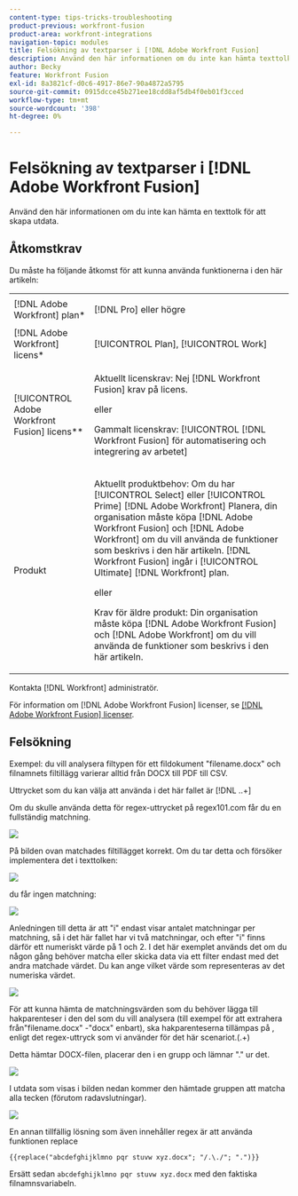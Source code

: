 ```yaml
---
content-type: tips-tricks-troubleshooting
product-previous: workfront-fusion
product-area: workfront-integrations
navigation-topic: modules
title: Felsökning av textparser i [!DNL Adobe Workfront Fusion]
description: Använd den här informationen om du inte kan hämta texttolken för att skapa utdata.
author: Becky
feature: Workfront Fusion
exl-id: 8a3821cf-d0c6-4917-86e7-90a4872a5795
source-git-commit: 0915dcce45b271ee18cdd8af5db4f0eb01f3cced
workflow-type: tm+mt
source-wordcount: '398'
ht-degree: 0%

---
```


# Felsökning av textparser i [!DNL Adobe Workfront Fusion]

Använd den här informationen om du inte kan hämta en texttolk för att skapa utdata.

## Åtkomstkrav

Du måste ha följande åtkomst för att kunna använda funktionerna i den här artikeln:

<table style="table-layout:auto">
 <col> 
 <col> 
 <tbody> 
  <tr> 
    <td role="rowheader">[!DNL Adobe Workfront] plan*</td> 
   <td> <p>[!DNL Pro] eller högre</p> </td> 
  </tr> 
  <tr data-mc-conditions=""> 
   <td role="rowheader">[!DNL Adobe Workfront] licens*</td> 
   <td> <p>[!UICONTROL Plan], [!UICONTROL Work]</p> </td> 
  </tr> 
  <tr> 
   <td role="rowheader">[!UICONTROL Adobe Workfront Fusion] licens**</td> 
   <td>
   <p>Aktuellt licenskrav: Nej [!DNL Workfront Fusion] krav på licens.</p>
   <p>eller</p>
   <p>Gammalt licenskrav: [!UICONTROL [!DNL Workfront Fusion] för automatisering och integrering av arbetet] </p>
   </td> 
  </tr> 
  <tr> 
   <td role="rowheader">Produkt</td> 
   <td>
   <p>Aktuellt produktbehov: Om du har [!UICONTROL Select] eller [!UICONTROL Prime] [!DNL Adobe Workfront] Planera, din organisation måste köpa [!DNL Adobe Workfront Fusion] och [!DNL Adobe Workfront] om du vill använda de funktioner som beskrivs i den här artikeln. [!DNL Workfront Fusion] ingår i [!UICONTROL Ultimate] [!DNL Workfront] plan.</p>
   <p>eller</p>
   <p>Krav för äldre produkt: Din organisation måste köpa [!DNL Adobe Workfront Fusion] och [!DNL Adobe Workfront] om du vill använda de funktioner som beskrivs i den här artikeln.</p>
   </td> 
  </tr> 
 </tbody> 
</table>

Kontakta [!DNL Workfront] administratör.

För information om [!DNL Adobe Workfront Fusion] licenser, se [[!DNL Adobe Workfront Fusion] licenser](../../workfront-fusion/get-started/license-automation-vs-integration.md).

## Felsökning

Exempel: du vill analysera filtypen för ett fildokument &quot;filename.docx&quot; och filnamnets filtillägg varierar alltid från DOCX till PDF till CSV.

Uttrycket som du kan välja att använda i det här fallet är [!DNL \..+]

Om du skulle använda detta för regex-uttrycket på regex101.com får du en fullständig matchning.

![](assets/regex-expression-350x130.png)

På bilden ovan matchades filtillägget korrekt. Om du tar detta och försöker implementera det i texttolken:

![](assets/text-parser-350x602.png)

du får ingen matchning:

![](assets/text-parser-you-dont-get-a-match-350x365.png)

Anledningen till detta är att &quot;i&quot; endast visar antalet matchningar per matchning, så i det här fallet har vi två matchningar, och efter &quot;i&quot; finns därför ett numeriskt värde på 1 och 2. I det här exemplet används det om du någon gång behöver matcha eller skicka data via ett filter endast med det andra matchade värdet. Du kan ange vilket värde som representeras av det numeriska värdet.

![](assets/text-parser-matches-350x355.png)

För att kunna hämta de matchningsvärden som du behöver lägga till hakparenteser i den del som du vill analysera (till exempel för att extrahera från&quot;filename.docx&quot; -&quot;docx&quot; enbart), ska hakparenteserna tillämpas på \, enligt det regex-uttryck som vi använder för det här scenariot.(.+)

Detta hämtar DOCX-filen, placerar den i en grupp och lämnar &quot;.&quot; ur det.

![](assets/text-parser-get-matches-350x592.png)

I utdata som visas i bilden nedan kommer den hämtade gruppen att matcha alla tecken (förutom radavslutningar).

![](assets/text-parser-output-350x389.png)

En annan tillfällig lösning som även innehåller regex är att använda funktionen replace

`{{replace("abcdefghijklmno pqr stuvw xyz.docx"; "/.\./"; ".")}}`

Ersätt sedan `abcdefghijklmno pqr stuvw xyz.docx` med den faktiska filnamnsvariabeln.
